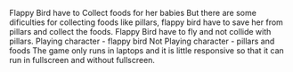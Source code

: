 Flappy Bird have to Collect foods for her babies But there are some dificulties for collecting foods like pillars, flappy bird have to save her from pillars and collect the foods.
Flappy Bird have to fly and not collide with pillars.
Playing character - flappy bird
Not Playing character - pillars and foods
The game only runs in laptops and it is little responsive so that it can run in fullscreen and without fullscreen.

